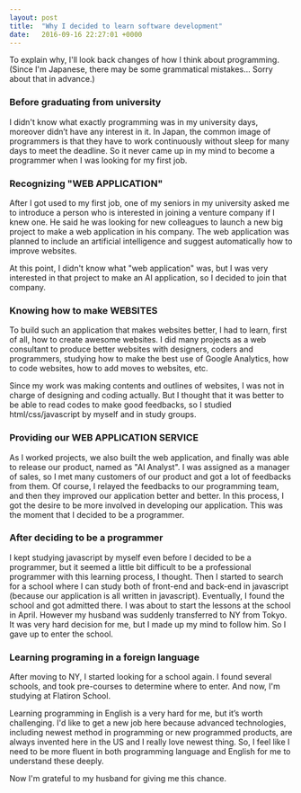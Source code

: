 ```yaml
---
layout: post
title:  "Why I decided to learn software development"
date:   2016-09-16 22:27:01 +0000
---
```



To explain why, I'll look back changes of how I think about programming. 
(Since I'm Japanese, there may be some grammatical mistakes... Sorry about that in advance.)

### Before graduating from university
I didn't know what exactly programming was in my university days, moreover didn’t  have any interest in it.
In Japan, the common image of programmers is that they have to work continuously without sleep for many days to meet the deadline. So it never came up in my mind to become a programmer when I was looking for my first job.

### Recognizing "WEB APPLICATION"
After I got used to my first job, one of my seniors in my university asked me to introduce a person who is interested in joining a venture company if I knew one. He said he was looking for new colleagues to launch a new big project to make a web application in his company. The web application was planned to include an artificial intelligence and suggest automatically how to improve websites. 

At this point, I didn't know what "web application" was, but I was very interested in that project to make an AI application, so I decided to join that company.

### Knowing how to make WEBSITES
To build such an application that makes websites better, I had to learn, first of all, how to create awesome websites. I did many projects as a web consultant to produce better websites with designers, coders and programmers, studying how to make the best use of Google Analytics, how to code websites, how to add moves to websites, etc.

Since my work was making contents and outlines of websites, I was not in charge of designing and coding actually. But I thought that it was better to be able to read codes to make good feedbacks, so I studied html/css/javascript by myself and in study groups.

### Providing our WEB APPLICATION SERVICE 
As I worked projects, we also built the web application, and finally was able to release our product, named as "AI Analyst".
I was assigned as a manager of sales, so I met many customers of our product and got a lot of feedbacks from them. Of course, I relayed the feedbacks to our programming team, and then they improved our application better and better. In this process, I got the desire to be more involved in developing our application. This was the moment that I decided to be a programmer.

### After deciding to be a programmer
I kept studying javascript by myself  even before I decided to be a programmer, but it seemed a little bit difficult to be a professional programmer with this learning process, I thought. Then I started to search for a school where I can study both of front-end and back-end in javascript (because our application is all written in javascript). Eventually, I found the school and got admitted there. I was about to start the lessons at the school in April. However my husband was suddenly transferred to NY from Tokyo. It was very hard decision for me, but I made up my mind to follow him. So I gave up to enter the school.

### Learning programing in a foreign language
After moving to NY, I started looking for a school again. I found several schools, and took pre-courses to determine where to enter. And now, I'm studying at Flatiron School. 

Learning programming in English is a very hard for me, but it’s worth challenging. I'd like to get a new job here because advanced technologies, including newest method in programming or new programmed products, are always invented here in the US and I really love newest thing. So, I feel like I need to be more fluent in both programming language and English for me to understand these deeply.

Now I'm grateful to my husband for giving me this chance.
